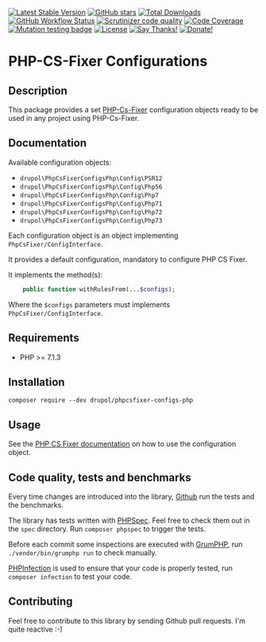 [![Latest Stable Version](https://img.shields.io/packagist/v/drupol/phpcsfixer-configs-php.svg?style=flat-square)](https://packagist.org/packages/drupol/phpcsfixer-configs-php)
 [![GitHub stars](https://img.shields.io/github/stars/drupol/phpcsfixer-configs-php.svg?style=flat-square)](https://packagist.org/packages/drupol/phpcsfixer-configs-php)
 [![Total Downloads](https://img.shields.io/packagist/dt/drupol/phpcsfixer-configs-php.svg?style=flat-square)](https://packagist.org/packages/drupol/phpcsfixer-configs-php)
 [![GitHub Workflow Status](https://img.shields.io/github/workflow/status/drupol/phpcsfixer-configs-php/Continuous%20Integration?style=flat-square)](https://github.com/drupol/phpcsfixer-configs-php/actions)
 [![Scrutinizer code quality](https://img.shields.io/scrutinizer/quality/g/drupol/phpcsfixer-configs-php/master.svg?style=flat-square)](https://scrutinizer-ci.com/g/drupol/phpcsfixer-configs-php/?branch=master)
 [![Code Coverage](https://img.shields.io/scrutinizer/coverage/g/drupol/phpcsfixer-configs-php/master.svg?style=flat-square)](https://scrutinizer-ci.com/g/drupol/phpcsfixer-configs-php/?branch=master)
 [![Mutation testing badge](https://badge.stryker-mutator.io/github.com/drupol/phpcsfixer-configs-php/master)](https://stryker-mutator.github.io)
 [![License](https://img.shields.io/packagist/l/drupol/phpcsfixer-configs-php.svg?style=flat-square)](https://packagist.org/packages/drupol/phpcsfixer-configs-php)
 [![Say Thanks!](https://img.shields.io/badge/Say-thanks-brightgreen.svg?style=flat-square)](https://saythanks.io/to/drupol)
 [![Donate!](https://img.shields.io/badge/Donate-Paypal-brightgreen.svg?style=flat-square)](https://paypal.me/drupol)
 
# PHP-CS-Fixer Configurations

## Description

This package provides a set [PHP-Cs-Fixer](https://github.com/FriendsOfPHP/PHP-CS-Fixer) configuration objects ready to be used in any project using PHP-Cs-Fixer.

## Documentation

Available configuration objects:

* `drupol\PhpCsFixerConfigsPhp\Config\PSR12`
* `drupol\PhpCsFixerConfigsPhp\Config\Php56`
* `drupol\PhpCsFixerConfigsPhp\Config\Php7`
* `drupol\PhpCsFixerConfigsPhp\Config\Php71`
* `drupol\PhpCsFixerConfigsPhp\Config\Php72`
* `drupol\PhpCsFixerConfigsPhp\Config\Php73`

Each configuration object is an object implementing `PhpCsFixer/ConfigInterface`.

It provides a default configuration, mandatory to configure PHP CS Fixer.

It implements the method(s):

```php
    public function withRulesFrom(...$configs);
```

Where the `$configs` parameters must implements `PhpCsFixer/ConfigInterface`.

## Requirements

* PHP >= 7.1.3

## Installation

```composer require --dev drupol/phpcsfixer-configs-php```

## Usage

See the [PHP CS Fixer documentation](https://github.com/FriendsOfPHP/PHP-CS-Fixer) on how to use the configuration object.

## Code quality, tests and benchmarks

Every time changes are introduced into the library, [Github](https://github.com/drupol/phpcsfixer-configs-php/actions) run the tests and the benchmarks.

The library has tests written with [PHPSpec](http://www.phpspec.net/).
Feel free to check them out in the `spec` directory. Run `composer phpspec` to trigger the tests.

Before each commit some inspections are executed with [GrumPHP](https://github.com/phpro/grumphp), run `./vendor/bin/grumphp run` to check manually.

[PHPInfection](https://github.com/infection/infection) is used to ensure that your code is properly tested, run `composer infection` to test your code.

## Contributing

Feel free to contribute to this library by sending Github pull requests. I'm quite reactive :-)
